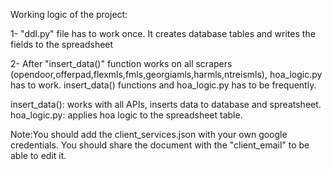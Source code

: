 Working logic of the project:

1- "ddl.py" file has to work once. It creates database tables and writes the fields to the spreadsheet

2- After "insert_data()" function works on all scrapers (opendoor,offerpad,flexmls,fmls,georgiamls,harmls,ntreismls), hoa_logic.py has to work.
insert_data() functions and hoa_logic.py has to be frequently.

insert_data(): works with all APIs, inserts data to database and spreatsheet.
hoa_logic.py: applies hoa logic to the spreadsheet table.

Note:You should add the client_services.json with your own google credentials. 
You should share the document with the "client_email" to be able to edit it.